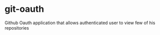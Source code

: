 # git-oauth
 Github Oauth application that allows authenticated user to view few of his repositories
